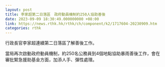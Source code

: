 ```yaml
---
layout: post
title: 李家超第二日落區　政府動員機制約250人協助善後
date: 2023-09-09 18:30:49.000000000 +08:00
link: https://news.rthk.hk/rthk/ch/component/k2/1717604-20230909.htm
categories: rthk
---
```


行政長官李家超連續第二日落區了解善後工作。

當局再次啟動政府動員機制，約250名公務員到4個地點協助暴雨善後工作，會在審批緊急援助基金方面，加添人手、彈性處理。
